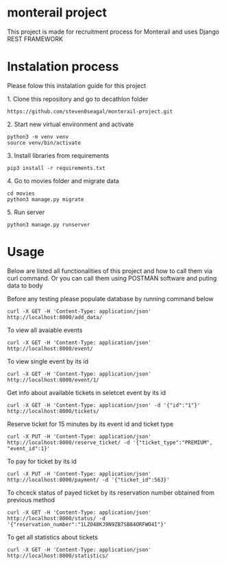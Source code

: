 # monterail project

<p>This project is made for recruitment process for Monterail and uses Django REST FRAMEWORK</p>

<h1>Instalation process</h1>


<p>Please folow this instalation guide for this project</p>
<p>1. Clone this repository and go to decathlon folder </p>

```
https://github.com/steven0seagal/monterail-project.git
```

<p>2. Start new virtual environment and activate </p>

```
python3 -m venv venv
source venv/bin/activate
```

<p>3. Install libraries from requirements </p>

```
pip3 install -r requirements.txt
```

<p>4. Go to movies folder and migrate data</p>

```
cd movies
python3 manage.py migrate
```
<p>5. Run server</p>

```
python3 manage.py runserver
```


<h1>Usage</h1>

<p>Below are listed all functionalities of this project and how to call them via curl command. Or you can call them using POSTMAN software and puting data to body </p>
<p>Before any testing please populate database by running command below</p>

```
curl -X GET -H 'Content-Type: application/json' http://localhost:8000/add_data/
```

<p>To view all avaiable events </p>

```
curl -X GET -H 'Content-Type: application/json' http://localhost:8000/event/
```

<p>To view single event by its id </p>

```
curl -X GET -H 'Content-Type: application/json' http://localhost:8000/event/1/
```

<p>Get info about available tickets in seletcet event by its id</p>

```
curl -X GET -H 'Content-Type: application/json' -d '{"id":"1"}' http://localhost:8000/tickets/
```

<p>Reserve ticket for 15 minutes by its event id and ticket type </p>

```
curl -X PUT -H 'Content-Type: application/json' http://localhost:8000/reserve_ticket/ -d '{"ticket_type":"PREMIUM", "event_id":1}'
```

<p>To pay for ticket by its id  </p>

```
curl -X PUT -H 'Content-Type: application/json' http://localhost:8000/payment/ -d '{"ticket_id":563}' 
```

<p>To chceck status of payed ticket by its reservation number obtained from previous method</p>

```
curl -X GET -H 'Content-Type: application/json' http://localhost:8000/status/ -d '{"reservation_number":"1LZO48KJ9N9ZB7SB84ORFWO4I"}'
```

<p>To get all statistics about tickets</p>

```
curl -X GET -H 'Content-Type: application/json' http://localhost:8000/statistics/
```